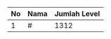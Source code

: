 | No | Nama            | Jumlah Level |
|----|-----------------|--------------|
| 1  | #    |    1312        |
